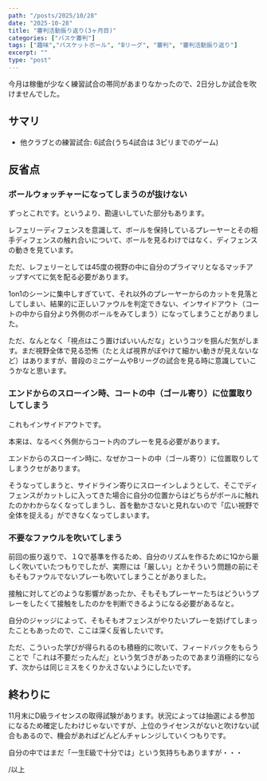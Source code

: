 ```yaml
---
path: "/posts/2025/10/28"
date: "2025-10-28"
title: "審判活動振り返り(3ヶ月目)"
categories: ["バスケ審判"]
tags: ["趣味","バスケットボール", "Bリーグ", "審判", "審判活動振り返り"]
excerpt: ""
type: "post"
---
```


今月は稼働が少なく練習試合の帯同があまりなかったので、2日分しか試合を吹けませんでした。

## サマリ

- 他クラブとの練習試合: 6試合(うち4試合は 3ピリまでのゲーム)

## 反省点

### ボールウォッチャーになってしまうのが抜けない

ずっとこれです。というより、勘違いしていた部分もあります。

レフェリーディフェンスを意識して、ボールを保持しているプレーヤーとその相手ディフェンスの触れ合いについて、ボールを見るわけではなく、ディフェンスの動きを見ています。

ただ、レフェリーとしては45度の視野の中に自分のプライマリとなるマッチアップすべてに気を配る必要があります。

1on1のシーンに集中しすぎていて、それ以外のプレーヤーからのカットを見落としてしまい、結果的に正しいファウルを判定できない、インサイドアウト（コートの中から自分より外側のボールをみてしまう）になってしまうことがありました。

ただ、なんとなく「視点はこう置けばいいんだな」というコツを掴んだ気がします。まだ視野全体で見る恐怖（たとえば視界がぼやけて細かい動きが見えないなど）はありますが、普段のミニゲームやBリーグの試合を見る時に意識していこうかなと思います。

### エンドからのスローイン時、コートの中（ゴール寄り）に位置取りしてしまう

これもインサイドアウトです。

本来は、なるべく外側からコート内のプレーを見る必要があります。

エンドからのスローイン時に、なぜかコートの中（ゴール寄り）に位置取りしてしまうクセがあります。

そうなってしまうと、サイドライン寄りにスローインしようとして、そこでディフェンスがカットしに入ってきた場合に自分の位置からはどちらがボールに触れたのかわからなくなってしまうし、首を動かさないと見れないので「広い視野で全体を捉える」ができなくなってしまいます。

### 不要なファウルを吹いてしまう

前回の振り返りで、１Qで基準を作るため、自分のリズムを作るために1Qから厳しく吹いていたつもりでしたが、実際には「厳しい」とかそういう問題の前にそもそもファウルでないプレーも吹いてしまうことがありました。

接触に対してどのような影響があったか、そもそもプレーヤーたちはどういうプレーをしたくて接触をしたのかを判断できるようになる必要があるなと。

自分のジャッジによって、そもそもオフェンスがやりたいプレーを妨げてしまったこともあったので、ここは深く反省したいです。

ただ、こういった学びが得られるのも積極的に吹いて、フィードバックをもらうことで「これは不要だったんだ」という気づきがあったのであまり消極的にならず、次からは同じミスをくりかえさないようにしたいです。

## 終わりに

11月末にD級ライセンスの取得試験があります。状況によっては抽選による参加になるため確定したわけじゃないですが、上位のライセンスがないと吹けない試合もあるので、機会があればどんどんチャレンジしていくつもりです。

自分の中ではまだ「一生E級で十分では」という気持ちもありますが・・・

/以上

